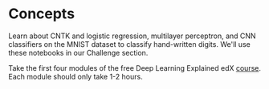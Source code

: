 # Concepts

Learn about CNTK and logistic regression, multilayer perceptron, and CNN classifiers on the MNIST dataset to classify hand-written digits.  We'll use these notebooks in our Challenge section.

Take the first four modules of the free Deep Learning Explained edX [course](https://courses.edx.org/courses/course-v1:Microsoft+DAT236x+4T2017/course/).  Each module should only take 1-2 hours.